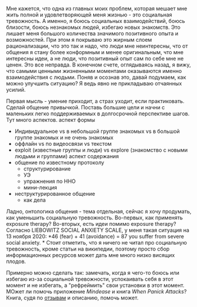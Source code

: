 Мне кажется, что одна из главных моих проблем, которая мешает мне жить полной и удовлетворяющей меня жизнью - это социальная тревожность. А именно, я боюсь социальных взаимодействий, боюсь близости, боюсь незнакомых людей, избегаю новых знакомств. Это лишает меня большого количества значимого позитивного опыта и возможностей. При этом я покрываю это жирным слоем рационализации, что это так и надо, что люди мне неинтересны, что от общения я стану более конформным и менее оригинальным, что мне интересны идеи, а не люди, что позитивный опыт сам по себе мне не ценен. Это все неправда. В конечном счете, оглядываясь назад, я вижу, что самыми ценными жизненными моментами оказываются именно взаимодействия с людьми. Поняв и осознав это, давай подумаем, как можно улучшить ситуацию? Я ведь явно не прикладываю отчаянных усилий. 

Первая мысль - умение приходит, а страх уходит, если практиковать. Сделай общение привычкой. Поставь большие цели и начни с маленьких легко поддерживаемых в долгосрочной перспективе шагов. Тут много аспектов. 
аспект формы
- Индивидуальное vs в небольшой группе знакомых vs в большой группе знакомых и не очень знакомых
- оффлайн vs по видеосвязи vs текстом
- exploit (известные группы и люди) vs explore (знакомство с новыми людьми и группами)
аспект содержания
- общение по известному протоколу
	- структурирование
	- УЭ
	- упражнения по ННО
	- мини-лекция
- неструктурированное общение
	- как дела

Ладно, онтологика общения - тема отдельная, сейчас я хочу продумать, как уменьшить социальную тревожность. Во-первых, как применять exposure therapy? Во-вторых, есть идеи помимо exposure therapy?
Согласно LIEBOWITZ SOCIAL ANXIETY SCALE, у меня такая ситуация на 13 ноября 2020:
*46 (fear) + 41 (avoidance) = 87
you suffer from severe social anxiety. *
Стоит отметить, что я ничего не читал про социальную тревожность, кроме статьи на википедии, поэтому просто сбор информационных ресурсов может дать мне много низко висящих плодов.

Примерно можно сделать так: замечать, когда я чего-то боюсь или избегаю из-за социальной тревожности, успокаивать себя в этот момент и не избегать, а "рефреймить" свои установки в этот момент.
МОжет ли помочь приложение *Mindease* и книга *When Panick Attacks*? Книга, судя по [отзывам](https://www.goodreads.com/book/show/205913.When_Panic_Attacks) и описанию, помочь может.